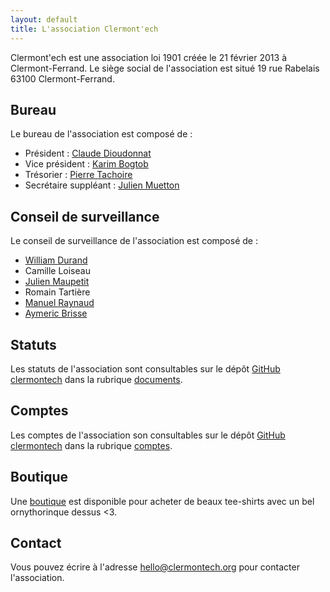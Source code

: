```yaml
---
layout: default
title: L'association Clermont'ech
---
```


Clermont'ech est une association loi 1901 créée le 21 février 2013 à Clermont-Ferrand.
Le siège social de l'association est situé 19 rue Rabelais 63100 Clermont-Ferrand.

## Bureau

Le bureau de l'association est composé de :

* Président : [Claude Dioudonnat](https://twitter.com/ClaudusD)
* Vice président : [Karim Bogtob](https://twitter.com/kbogtob)
* Trésorier : [Pierre Tachoire](https://twitter.com/krichprollsch)
* Secrétaire suppléant : [Julien Muetton](http://muetton.me/)

## Conseil de surveillance

Le conseil de surveillance de l'association est composé de :

* [William Durand](http://williamdurand.fr)
* Camille Loiseau
* [Julien Maupetit](http://julien.maupetit.me)
* Romain Tartière
* [Manuel Raynaud](https://raynaud.io/)
* [Aymeric Brisse](https://twitter.com/aymericbrisse)

## Statuts

Les statuts de l'association sont consultables sur le dépôt [GitHub
clermontech](https://github.com/clermontech) dans la rubrique
[documents](https://github.com/clermontech/documents/blob/master/Statuts_Clermontech.md).

## Comptes

Les comptes de l'association son consultables sur le dépôt [GitHub
clermontech](https://github.com/clermontech) dans la rubrique
[comptes](https://github.com/clermontech/documents/blob/master/Comptes.md).

## Boutique

Une [boutique](http://clermontech.spreadshirt.fr/) est disponible pour acheter
de beaux tee-shirts avec un bel ornythorinque dessus <3.

## Contact

Vous pouvez écrire à l'adresse [hello@clermontech.org](mailto:hello@clermontech.org)
pour contacter l'association.
